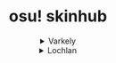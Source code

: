 <h1 align="center">osu! skinhub</h1>

<details>
<summary align="center">Varkely</summary>
<br>
<div align="center">
<a href="varkely/varkely.md">skins</a><br>
</details>
</div>

<details>
<summary align="center">Lochlan</summary>
<br>
<div align="center">
<a href="lochlan/lochlan.md">skins</a><br>
</details>
</div>